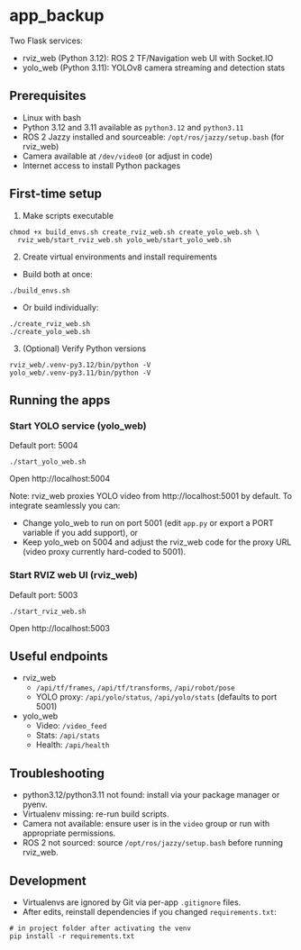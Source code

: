 # app_backup

Two Flask services:
- rviz_web (Python 3.12): ROS 2 TF/Navigation web UI with Socket.IO
- yolo_web (Python 3.11): YOLOv8 camera streaming and detection stats

## Prerequisites
- Linux with bash
- Python 3.12 and 3.11 available as `python3.12` and `python3.11`
- ROS 2 Jazzy installed and sourceable: `/opt/ros/jazzy/setup.bash` (for rviz_web)
- Camera available at `/dev/video0` (or adjust in code)
- Internet access to install Python packages

## First-time setup
1) Make scripts executable
```
chmod +x build_envs.sh create_rviz_web.sh create_yolo_web.sh \
  rviz_web/start_rviz_web.sh yolo_web/start_yolo_web.sh
```

2) Create virtual environments and install requirements
- Build both at once:
```
./build_envs.sh
```
- Or build individually:
```
./create_rviz_web.sh
./create_yolo_web.sh
```

3) (Optional) Verify Python versions
```
rviz_web/.venv-py3.12/bin/python -V
yolo_web/.venv-py3.11/bin/python -V
```

## Running the apps

### Start YOLO service (yolo_web)
Default port: 5004
```
./start_yolo_web.sh
```
Open http://localhost:5004

Note: rviz_web proxies YOLO video from http://localhost:5001 by default. To integrate seamlessly you can:
- Change yolo_web to run on port 5001 (edit `app.py` or export a PORT variable if you add support), or
- Keep yolo_web on 5004 and adjust the rviz_web code for the proxy URL (video proxy currently hard-coded to 5001).

### Start RVIZ web UI (rviz_web)
Default port: 5003
```
./start_rviz_web.sh
```
Open http://localhost:5003

## Useful endpoints
- rviz_web
  - `/api/tf/frames`, `/api/tf/transforms`, `/api/robot/pose`
  - YOLO proxy: `/api/yolo/status`, `/api/yolo/stats` (defaults to port 5001)
- yolo_web
  - Video: `/video_feed`
  - Stats: `/api/stats`
  - Health: `/api/health`

## Troubleshooting
- python3.12/python3.11 not found: install via your package manager or pyenv.
- Virtualenv missing: re-run build scripts.
- Camera not available: ensure user is in the `video` group or run with appropriate permissions.
- ROS 2 not sourced: source `/opt/ros/jazzy/setup.bash` before running rviz_web.

## Development
- Virtualenvs are ignored by Git via per-app `.gitignore` files.
- After edits, reinstall dependencies if you changed `requirements.txt`:
```
# in project folder after activating the venv
pip install -r requirements.txt
```

